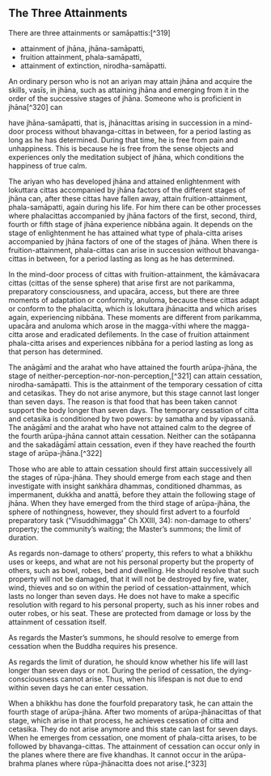 ## The Three Attainments

There are three attainments or samāpattis:[^319]

- attainment of jhāna, jhāna-samāpatti, 
- fruition attainment, phala-samāpatti, 
- attainment of extinction, nirodha-samāpatti. 

An ordinary person who is not an ariyan may attain jhāna
and acquire the skills, vasīs, in jhāna, such as attaining jhāna and
emerging from it in the order of the successive stages of jhāna. Someone
who is proficient in jhāna[^320] can

have jhāna-samāpatti, that is, jhānacittas arising in succession in a
mind-door process without bhavanga-cittas in between, for a period
lasting as long as he has determined. During that time, he is free from
pain and unhappiness. This is because he is free from the sense objects
and experiences only the meditation subject of jhāna, which conditions
the happiness of true calm. 

The ariyan who has developed jhāna and attained
enlightenment with lokuttara cittas accompanied by jhāna factors of the
different stages of jhāna can, after these cittas have fallen away,
attain fruition-attainment, phala-samāpatti, again during his life. For
him there can be other processes where phalacittas accompanied by jhāna
factors of the first, second, third, fourth or fifth stage of jhāna
experience nibbāna again. It depends on the stage of enlightenment he
has attained what type of phala-citta arises accompanied by jhāna
factors of one of the stages of jhāna. When there is
fruition-attainment, phala-cittas can arise in succession without
bhavanga-cittas in between, for a period lasting as long as he has
determined. 

In the mind-door process of cittas with
fruition-attainment, the kāmāvacara cittas (cittas of the sense sphere)
that arise first are not parikamma, preparatory consciousness, and
upacāra, access, but there are three moments of adaptation or
conformity, anuloma, because these cittas adapt or conform to the
phalacitta, which is lokuttara jhānacitta and which arises again,
experiencing nibbāna. These moments are different from parikamma,
upacāra and anuloma which arose in the magga-vīthi where the magga-citta
arose and eradicated defilements. In the case of fruition attainment
phala-citta arises and experiences nibbāna for a period lasting as long
as that person has determined.

The anāgāmī and the arahat who have attained the fourth
arūpa-jhāna, the stage of
neither-perception-nor-non-perception,[^321] can attain
cessation, nirodha-samāpatti. This is the attainment of the temporary
cessation of citta and cetasikas. They do not arise anymore, but this
stage cannot last longer than seven days. The reason is that food that
has been taken cannot support the body longer than seven days. The
temporary cessation of citta and cetasika is conditioned by two powers:
by samatha and by vipassanā. The anāgāmī and the arahat who have not
attained calm to the degree of the fourth arūpa-jhāna cannot attain
cessation. Neither can the sotāpanna and the sakadāgāmī attain
cessation, even if they have reached the fourth stage of
arūpa-jhāna.[^322] 

Those who are able to attain cessation should first
attain successively all the stages of rūpa-jhāna. They should emerge
from each stage and then investigate with insight saṅkhāra dhammas,
conditioned dhammas, as impermanent, dukkha and anattā, before they
attain the following stage of jhāna. When they have emerged from the
third stage of arūpa-jhāna, the sphere of nothingness, however, they
should first advert to a fourfold preparatory task (“Visuddhimagga” Ch
XXIII, 34): non-damage to others’ property; the community’s waiting; the
Master’s summons; the limit of duration.

As regards non-damage to others’ property, this refers
to what a bhikkhu uses or keeps, and what are not his personal property
but the property of others, such as bowl, robes, bed and dwelling. He
should resolve that such property will not be damaged, that it will not
be destroyed by fire, water, wind, thieves and so on within the period
of cessation-attainment, which lasts no longer than seven days. He does
not have to make a specific resolution with regard to his personal
property, such as his inner robes and outer robes, or his seat. These
are protected from damage or loss by the attainment of cessation itself.


As regards the Master’s summons, he should resolve to
emerge from cessation when the Buddha requires his presence.

As regards the limit of duration, he should know whether
his life will last longer than seven days or not. During the period of
cessation, the dying-consciousness cannot arise. Thus, when his lifespan
is not due to end within seven days he can enter cessation.

When a bhikkhu has done the fourfold preparatory task,
he can attain the fourth stage of arūpa-jhāna. After two moments of
arūpa-jhānacittas of that stage, which arise in that process, he
achieves cessation of citta and cetasika. They do not arise anymore and
this state can last for seven days. When he emerges from cessation, one
moment of phala-citta arises, to be followed by bhavanga-cittas. The
attainment of cessation can occur only in the planes where there are
five khandhas. It cannot occur in the arūpa-brahma planes where
rūpa-jhānacitta does not arise.[^323]

